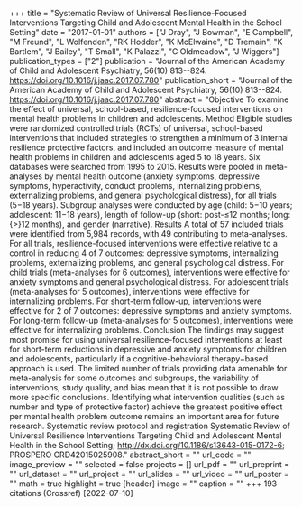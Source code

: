 +++
title = "Systematic Review of Universal Resilience-Focused Interventions Targeting Child and Adolescent Mental Health in the School Setting"
date = "2017-01-01"
authors = ["J Dray", "J Bowman", "E Campbell", "M Freund", "L Wolfenden", "RK Hodder", "K McElwaine", "D Tremain", "K Bartlem", "J Bailey", "T Small", "K Palazzi", "C Oldmeadow", "J Wiggers"]
publication_types = ["2"]
publication = "Journal of the American Academy of Child and Adolescent Psychiatry, 56(10) 813--824. https://doi.org/10.1016/j.jaac.2017.07.780"
publication_short = "Journal of the American Academy of Child and Adolescent Psychiatry, 56(10) 813--824. https://doi.org/10.1016/j.jaac.2017.07.780"
abstract = "Objective To examine the effect of universal, school-based, resilience-focused interventions on mental health problems in children and adolescents. Method Eligible studies were randomized controlled trials (RCTs) of universal, school-based interventions that included strategies to strengthen a minimum of 3 internal resilience protective factors, and included an outcome measure of mental health problems in children and adolescents aged 5 to 18 years. Six databases were searched from 1995 to 2015. Results were pooled in meta-analyses by mental health outcome (anxiety symptoms, depressive symptoms, hyperactivity, conduct problems, internalizing problems, externalizing problems, and general psychological distress), for all trials (5−18 years). Subgroup analyses were conducted by age (child: 5−10 years; adolescent: 11−18 years), length of follow-up (short: post-≤12 months; long: {$>$}12 months), and gender (narrative). Results A total of 57 included trials were identified from 5,984 records, with 49 contributing to meta-analyses. For all trials, resilience-focused interventions were effective relative to a control in reducing 4 of 7 outcomes: depressive symptoms, internalizing problems, externalizing problems, and general psychological distress. For child trials (meta-analyses for 6 outcomes), interventions were effective for anxiety symptoms and general psychological distress. For adolescent trials (meta-analyses for 5 outcomes), interventions were effective for internalizing problems. For short-term follow-up, interventions were effective for 2 of 7 outcomes: depressive symptoms and anxiety symptoms. For long-term follow-up (meta-analyses for 5 outcomes), interventions were effective for internalizing problems. Conclusion The findings may suggest most promise for using universal resilience-focused interventions at least for short-term reductions in depressive and anxiety symptoms for children and adolescents, particularly if a cognitive-behavioral therapy−based approach is used. The limited number of trials providing data amenable for meta-analysis for some outcomes and subgroups, the variability of interventions, study quality, and bias mean that it is not possible to draw more specific conclusions. Identifying what intervention qualities (such as number and type of protective factor) achieve the greatest positive effect per mental health problem outcome remains an important area for future research. Systematic review protocol and registration Systematic Review of Universal Resilience Interventions Targeting Child and Adolescent Mental Health in the School Setting; http://dx.doi.org/10.1186/s13643-015-0172-6; PROSPERO CRD42015025908."
abstract_short = ""
url_code = ""
image_preview = ""
selected = false
projects = []
url_pdf = ""
url_preprint = ""
url_dataset = ""
url_project = ""
url_slides = ""
url_video = ""
url_poster = ""
math = true
highlight = true
[header]
image = ""
caption = ""
+++
193 citations (Crossref) [2022-07-10]
